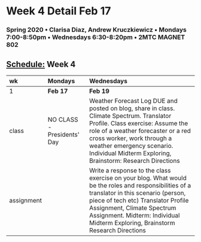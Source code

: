 # Week 4 Detail Feb 17

### Spring 2020 • Clarisa Diaz, Andrew Kruczkiewicz • Mondays 7:00-8:50pm • Wednesdays 6:30-8:20pm • 2MTC MAGNET 802

## [Schedule:](./) Week 4

| wk | Mondays | Wednesdays |
| :--- | :--- | :--- |
| 1 | **Feb 17** | **Feb 19** |
| class | NO CLASS - Presidents' Day | Weather Forecast Log DUE and posted on blog, share in class. Climate Spectrum. Translator Profile. Class exercise: Assume the role of a weather forecaster or a red cross worker, work through a weather emergency scenario. Individual Midterm Exploring, Brainstorm: Research Directions |
| assignment |  | Write a response to the class exercise on your blog. What would be the roles and responsibilities of a translator in this scenario \(person, piece of tech etc\) Translator Profile Assignment, Climate Spectrum Assignment.  Midterm:  Individual Midterm Exploring, Brainstorm Research Directions |

